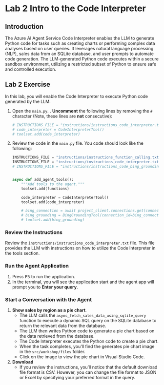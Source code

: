 # Lab 2 Intro to the Code Interpreter

## Introduction

The Azure AI Agent Service Code Interpreter enables the LLM to generate Python code for tasks such as creating charts or performing complex data analyses based on user queries. It leverages natural language processing (NLP), sales data from an SQLite database, and user prompts to automate code generation. The LLM-generated Python code executes within a secure sandbox environment, utilizing a restricted subset of Python to ensure safe and controlled execution.

## Lab 2 Exercise

In this lab, you will enable the Code Interpreter to execute Python code generated by the LLM.

1. Open the `main.py`.
. **Uncomment** the following lines by removing the `#` character (Note, these lines are **not** consecutive):

    ```python
    # INSTRUCTIONS_FILE = "instructions/instructions_code_interpreter.txt
    # code_interpreter = CodeInterpreterTool()
    # toolset.add(code_interpreter)
    ```

3. Review the code in the `main.py` file. You code should look like the following:

    ``` python
    INSTRUCTIONS_FILE = "instructions/instructions_function_calling.txt"
    INSTRUCTIONS_FILE = "instructions/instructions_code_interpreter.txt"
    # INSTRUCTIONS_FILE = "instructions/instructions_code_bing_grounding.txt"


    async def add_agent_tools():
        """Add tools to the agent."""
        toolset.add(functions)

        code_interpreter = CodeInterpreterTool()
        toolset.add(code_interpreter)

        # bing_connection = await project_client.connections.get(connection_name=BING_CONNECTION_NAME)
        # bing_grounding = BingGroundingTool(connection_id=bing_connection.id)
        # toolset.add(bing_grounding)
    ```

### Review the Instructions

Review the `instructions/instructions_code_interpreter.txt` file. This file provides the LLM with instructions on how to utilize the Code Interpreter in the tools section.

### Run the Agent Application

1. Press <kbd>F5</kbd> to run the application.
2. In the terminal, you will see the application start and the agent app will prompt you to **Enter your query**.

### Start a Conversation with the Agent

1. **Show sales by region as a pie chart**.
    - The LLM calls the `async_fetch_sales_data_using_sqlite_query` function to execute a dynamic SQL query on the SQLite database to return the relevant data from the database.
    - The LLM then writes Python code to generate a pie chart based on the data retrieved from the database.
    - The Code Interpreter executes the Python code to create a pie chart.
    - When the task completes, you'll find the generates pie chart image in the `src/workshop/files` folder.
    - Click on the image to view the pie chart in Visual Studio Code.
2. **Download**
    - If you review the instructions, you’ll notice that the default download file format is CSV. However, you can change the file format to JSON or Excel by specifying your preferred format in the query.
